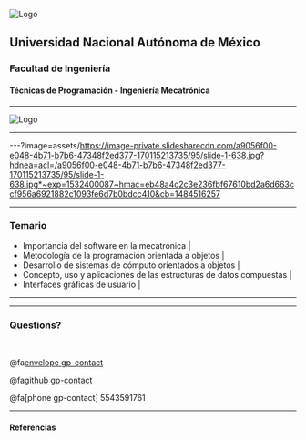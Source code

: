 ![Logo](http://arquitectura.unam.mx/uploads/8/1/1/0/8110907/_2634437.png?131)
## Universidad Nacional Autónoma de México
### Facultad de Ingeniería
#### Técnicas de Programación - Ingeniería Mecatrónica


---

![Logo](https://image-private.slidesharecdn.com/a9056f00-e048-4b71-b7b6-47348f2ed377-170115213735/95/slide-1-638.jpg?hdnea=acl=/a9056f00-e048-4b71-b7b6-47348f2ed377-170115213735/95/slide-1-638.jpg*~exp=1532400087~hmac=eb48a4c2c3e236fbf67610bd2a6d663ccf956a6921882c1093fe6d7b0bdcc410&cb=1484516257)

---

---?image=assets/https://image-private.slidesharecdn.com/a9056f00-e048-4b71-b7b6-47348f2ed377-170115213735/95/slide-1-638.jpg?hdnea=acl=/a9056f00-e048-4b71-b7b6-47348f2ed377-170115213735/95/slide-1-638.jpg*~exp=1532400087~hmac=eb48a4c2c3e236fbf67610bd2a6d663ccf956a6921882c1093fe6d7b0bdcc410&cb=1484516257

---
### Temario

- Importancia del software en la mecatrónica |
- Metodología de la programación orientada a objetos |
- Desarrollo de sistemas de cómputo orientados a objetos |
- Concepto, uso y aplicaciones de las estructuras de datos compuestas |
- Interfaces gráficas de usuario |
---



---
### Questions?

<br>

@fa[envelope gp-contact](zmpk.fi@gmail.com)

@fa[github gp-contact](MarcoZmpk)

@fa[phone gp-contact] 5543591761

---
#### Referencias
